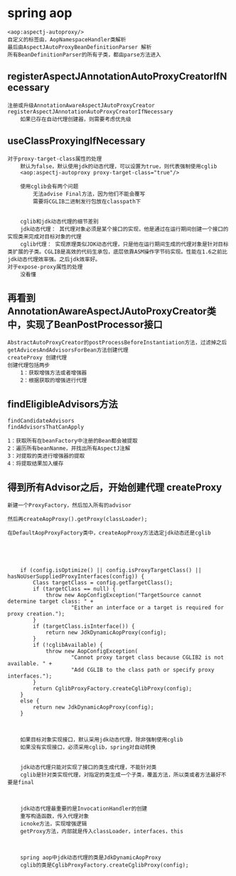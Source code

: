 # spring aop 
    <aop:aspectj-autoproxy/>
	自定义的标签由，AopNamespaceHandler类解析
	最后由AspectJAutoProxyBeanDefinitionParser 解析
	所有BeanDefinitionParser的所有子类，都由parse方法进入
	
## registerAspectJAnnotationAutoProxyCreatorIfNecessary
	注册或升级AnnotationAwareAspectJAutoProxyCreator
	registerAspectJAnnotationAutoProxyCreatorIfNecessary
		如果已存在自动代理创建器，则需要考虑优先级
		
## useClassProxyingIfNecessary
	对于proxy-target-class属性的处理
		默认为false，默认使用jdk的动态代理，可以设置为true，则代表强制使用cglib
		<aop:aspectj-autoproxy proxy-target-class="true"/>
		
		使用cglib会有两个问题
			无法advise Final方法，因为他们不能会覆写
			需要将CGLIB二进制发行包放在classpath下
		
		
		cglib和jdk动态代理的细节差别
		jdk动态代理： 其代理对象必须是某个接口的实现，他是通过在运行期间创建一个接口的实现类来完成对目标对象的代理
		cglib代理： 实现原理类似JDK动态代理，只是他在运行期间生成的代理对象是针对目标类扩展的子类。CGLIB是高效的代码生承包，底层依靠ASM操作字节码实现。性能在1.6之前比jdk动态代理效率强。之后jdk效率好。
	对于expose-proxy属性的处理
		没看懂
		
		
## 再看到AnnotationAwareAspectJAutoProxyCreator类中，实现了BeanPostProcessor接口
	AbstractAutoProxyCreator的postProcessBeforeInstantiation方法，过滤掉之后
	getAdvicesAndAdvisorsForBean方法创建代理
	createProxy 创建代理
	创建代理包括两步
		1：获取增强方法或者增强器
		2：根据获取的增强进行代理
		

## findEligibleAdvisors方法
	findCandidateAdvisors
	findAdvisorsThatCanApply
	
	1：获取所有在beanFactory中注册的Bean都会被提取
	2：遍历所有beanNanme，并找出所有AspectJ注解
	3：对提取的类进行增强器的提取
	4：将提取结果加入缓存
	
	
## 得到所有Advisor之后，开始创建代理 createProxy
	新建一个ProxyFactory，然后加入所有的advisor
	
	然后再createAopProxy().getProxy(classLoader);
	
	在DefaultAopProxyFactory类中，createAopProxy方法选定jdk动态还是cglib
	
	
	
	
	
		if (config.isOptimize() || config.isProxyTargetClass() || hasNoUserSuppliedProxyInterfaces(config)) {
			Class targetClass = config.getTargetClass();
			if (targetClass == null) {
				throw new AopConfigException("TargetSource cannot determine target class: " +
						"Either an interface or a target is required for proxy creation.");
			}
			if (targetClass.isInterface()) {
				return new JdkDynamicAopProxy(config);
			}
			if (!cglibAvailable) {
				throw new AopConfigException(
						"Cannot proxy target class because CGLIB2 is not available. " +
						"Add CGLIB to the class path or specify proxy interfaces.");
			}
			return CglibProxyFactory.createCglibProxy(config);
		}
		else {
			return new JdkDynamicAopProxy(config);
		}
		
		
		
		如果目标对象实现接口，默认采用jdk动态代理，除非强制使用cglib
		如果没有实现接口，必须采用cglib，spring对自动转换
		
		
		jdk动态代理只能对实现了接口的类生成代理，不能针对类
		cglib是针对类实现代理，对指定的类生成一个子类，覆盖方法，所以类或者方法最好不要是final
		
		
		
		jdk动态代理最重要的是InvocationHandler的创建
		重写构造函数，传入代理对象
		icnoke方法，实现增强逻辑
		getProxy方法，内部就是传入classLoader，interfaces，this
		
		
		
		spring aop中jdk动态代理的类是JdkDynamicAopProxy
		cglib的类是CglibProxyFactory.createCglibProxy(config);
